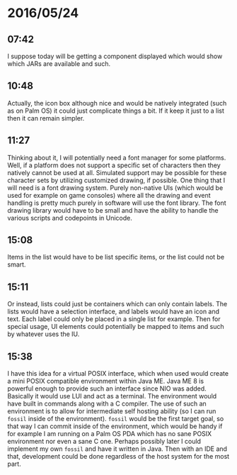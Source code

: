 # 2016/05/24

## 07:42

I suppose today will be getting a component displayed which would show which
JARs are available and such.

## 10:48

Actually, the icon box although nice and would be natively integrated (such as
on Palm OS) it could just complicate things a bit. If it keep it just to a list
then it can remain simpler.

## 11:27

Thinking about it, I will potentially need a font manager for some platforms.
Well, if a platform does not support a specific set of characters then they
natively cannot be used at all. Simulated support may be possible for these
character sets by utilizing customized drawing, if possible. One thing that
I will need is a font drawing system. Purely non-native UIs (which would be
used for example on game consoles) where all the drawing and event handling is
pretty much purely in software will use the font library. The font drawing
library would have to be small and have the ability to handle the various
scripts and codepoints in Unicode.

## 15:08

Items in the list would have to be list specific items, or the list could not
be smart.

## 15:11

Or instead, lists could just be containers which can only contain labels. The
lists would have a selection interface, and labels would have an icon and
text. Each label could only be placed in a single list for example. Then for
special usage, UI elements could potentially be mapped to items and such by
whatever uses the IU.

## 15:38

I have this idea for a virtual POSIX interface, which when used would create
a mini POSIX compatible environment within Java ME. Java ME 8 is powerful
enough to provide such an interface since NIO was added. Basically it would
use LUI and act as a terminal. The environment would have built in commands
along with a C compiler. The use of such an environment is to allow for
intermediate self hosting ability (so I can run `fossil` inside of the
environment). `fossil` would be the first target goal, so that way I can
commit inside of the environment, which would be handy if for example I am
running on a Palm OS PDA which has no sane POSIX environment nor even a sane
C one. Perhaps possibly later I could implement my own `fossil` and have it
written in Java. Then with an IDE and that, development could be done
regardless of the host system for the most part.

